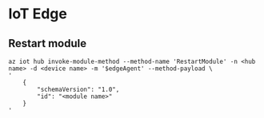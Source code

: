 IoT Edge
========

Restart module
--------------

    az iot hub invoke-module-method --method-name 'RestartModule' -n <hub name> -d <device name> -m '$edgeAgent' --method-payload \
    '
        {
            "schemaVersion": "1.0",
            "id": "<module name>"
        }
    '
